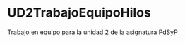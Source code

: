 UD2TrabajoEquipoHilos
=====================

Trabajo en equipo para la unidad 2 de la asignatura PdSyP
